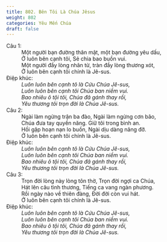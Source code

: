 ```yaml
---
title: 802. Bên Tôi Là Chúa Jêsus
weight: 802
categories: Yêu Mến Chúa
draft: false
---
```

<dl><dt>Câu 1:</dt><dd data-verse="1">Một người bạn đường thân mật, một bạn đường yêu dấu, <br/>Ở luôn bên cạnh tôi, Sẻ chia bao buồn vui. <br/>Một người đầy lòng nhân từ, tràn đầy lòng thương xót, <br/>Ở luôn bên cạnh tôi chính là Jê-sus. </dd><dt>Điệp khúc:</dt><dd data-chorus="1"><em>Luôn luôn bên cạnh tô là Cứu Chúa Jê-sus, <br/>Luôn luôn bên cạnh tôi Chúa ban niềm vui. <br/>Bao nhiêu ô tội tôi, Chúa đã gánh thay rồi, <br/>Yêu thương tôi trọn đời là Chúa Jê-sus. </em></dd><dt>Câu 2:</dt><dd data-verse="2">Ngài làm ngừng trận ba đào, Ngài làm ngừng cơn bão, <br/>Chúa đưa tay quyền năng. Giữ tôi trong bình an. <br/>Hồi gặp hoạn nạn lo buồn, Ngài dịu dàng nâng đỡ. <br/>Ở luôn bên cạnh tôi chính là Jê-sus. </dd><dt>Điệp khúc:</dt><dd data-chorus="1"><em>Luôn luôn bên cạnh tô là Cứu Chúa Jê-sus, <br/>Luôn luôn bên cạnh tôi Chúa ban niềm vui. <br/>Bao nhiêu ô tội tôi, Chúa đã gánh thay rồi, <br/>Yêu thương tôi trọn đời là Chúa Jê-sus. </em></dd><dt>Câu 3:</dt><dd data-verse="3">Trọn đời lòng này lòng tôn thờ, Trọn đời ngợi ca Chúa, <br/>Hát lên câu tình thương, Tiếng ca vang ngàn phương. <br/>Rồi ngày nào về thiên đàng, Đời đời còn vui hát. <br/>Ở luôn bên cạnh tôi chính là Jê-sus. </dd><dt>Điệp khúc:</dt><dd data-chorus="1"><em>Luôn luôn bên cạnh tô là Cứu Chúa Jê-sus, <br/>Luôn luôn bên cạnh tôi Chúa ban niềm vui. <br/>Bao nhiêu ô tội tôi, Chúa đã gánh thay rồi, <br/>Yêu thương tôi trọn đời là Chúa Jê-sus. </em></dd></dl>
